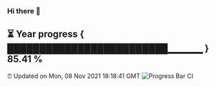 ### Hi there 👋
⏳ Year progress { █████████████████████████▁▁▁▁▁ } 85.41 %
---
⏰ Updated on Mon, 08 Nov 2021 18:18:41 GMT
![Progress Bar CI](https://github.com/liununu/liununu/workflows/Progress%20Bar%20CI/badge.svg)
